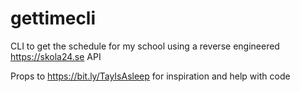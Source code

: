 # gettimecli
CLI to get the schedule for my school using a reverse engineered https://skola24.se API

Props to https://bit.ly/TayIsAsleep for inspiration and help with code
